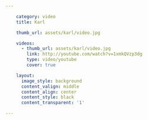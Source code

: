 ```yaml
---

    category: video
    title: Karl

    thumb_url: assets/karl/video.jpg

    videos:
      - thumb_url: assets/karl/video.jpg
        link: http://youtube.com/watch?v=1xmkQVzp3dg
        type: video/youtube
        cover: true

    layout:
      image_style: background
      content_valign: middle
      content_align: center
      content_style: black
      content_transparent: '1'

---
```

